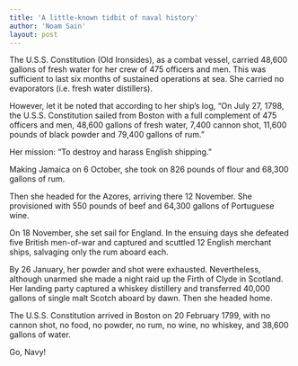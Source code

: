 ```yaml
---
title: 'A little-known tidbit of naval history'
author: 'Noam Sain'
layout: post
---
```


The U.S.S. Constitution (Old Ironsides), as a combat vessel, carried 48,600 gallons of fresh water for her crew of 475 officers and men. This was sufficient to last six months of sustained operations at sea. She carried no evaporators (i.e. fresh water distillers).

However, let it be noted that according to her ship’s log, “On July 27, 1798, the U.S.S. Constitution sailed from Boston with a full complement of 475 officers and men, 48,600 gallons of fresh water, 7,400 cannon shot, 11,600 pounds of black powder and 79,400 gallons of rum.”

Her mission: “To destroy and harass English shipping.”

Making Jamaica on 6 October, she took on 826 pounds of flour and 68,300 gallons of rum.

Then she headed for the Azores, arriving there 12 November. She provisioned with 550 pounds of beef and 64,300 gallons of Portuguese wine.

On 18 November, she set sail for England. In the ensuing days she defeated five British men-of-war and captured and scuttled 12 English merchant ships, salvaging only the rum aboard each.

By 26 January, her powder and shot were exhausted. Nevertheless, although unarmed she made a night raid up the Firth of Clyde in Scotland. Her landing party captured a whiskey distillery and transferred 40,000 gallons of single malt Scotch aboard by dawn. Then she headed home.

The U.S.S. Constitution arrived in Boston on 20 February 1799, with no cannon shot, no food, no powder, no rum, no wine, no whiskey, and 38,600 gallons of water.

Go, Navy!